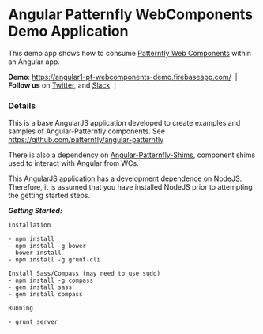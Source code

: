 # Angular Patternfly WebComponents Demo Application

This demo app shows how to consume [Patternfly Web Components](https://github.com/patternfly-webcomponents/patternfly-webcomponents) within an Angular app.

**Demo**: https://angular1-pf-webcomponents-demo.firebaseapp.com/ &nbsp;|&nbsp; **Follow us** on
[Twitter](https://twitter.com/patternfly_des), and [Slack](https://patternfly.slack.com) &nbsp;|&nbsp;

### Details

This is a base AngularJS application developed to create examples and samples of Angular-Patternfly components. See https://github.com/patternfly/angular-patternfly

There is also a dependency on [Angular-Patternfly-Shims](https://github.com/patternfly-webcomponents/angular-patternfly-shims), component shims used to interact with Angular from WCs.

This AngularJS application has a development dependence on NodeJS. Therefore, it is assumed that you have installed NodeJS prior to attempting the getting started steps.

_**Getting Started:**_ 

	Installation

	- npm install	
	- npm install -g bower	
	- bower install	
	- npm install -g grunt-cli
	
	Install Sass/Compass (may need to use sudo)
	- npm install -g compass
	- gem install sass
	- gem install compass

	Running

	- grunt server


